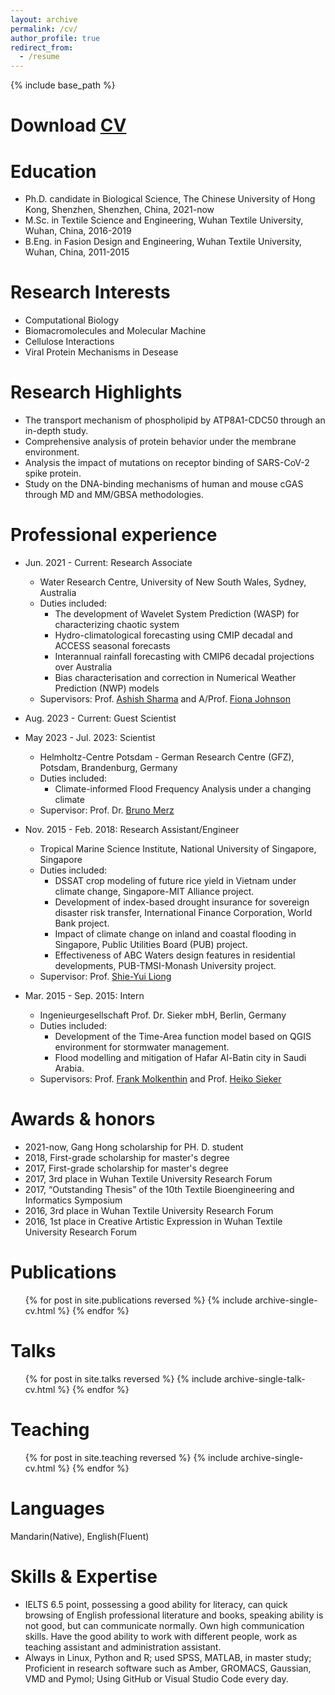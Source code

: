 ```yaml
---
layout: archive
permalink: /cv/
author_profile: true
redirect_from:
  - /resume
---
```


{% include base_path %}

Download [CV](https://honghui-zhang.github.io/files/CV_Honghui_Zhang.pdf)
======

Education
======
* Ph.D. candidate in Biological Science, The Chinese University of Hong Kong, Shenzhen, Shenzhen, China, 2021-now
* M.Sc. in Textile Science and Engineering, Wuhan Textile University, Wuhan, China, 2016-2019
* B.Eng. in Fasion Design and Engineering, Wuhan Textile University, Wuhan, China, 2011-2015

Research Interests
======
* Computational Biology
* Biomacromolecules and Molecular Machine
* Cellulose Interactions
* Viral Protein Mechanisms in Desease

Research Highlights
======
* The transport mechanism of phospholipid by ATP8A1-CDC50 through an in-depth study.
* Comprehensive analysis of protein behavior under the membrane environment.
* Analysis the impact of mutations on receptor binding of SARS-CoV-2 spike protein.
* Study on the DNA-binding mechanisms of human and mouse cGAS through MD and MM/GBSA methodologies.

Professional experience
======
* Jun. 2021 - Current: Research Associate
  * Water Research Centre, University of New South Wales, Sydney, Australia
  * Duties included: 
	+ The development of Wavelet System Prediction (WASP) for characterizing chaotic system
    + Hydro-climatological forecasting using CMIP decadal and ACCESS seasonal forecasts
    + Interannual rainfall forecasting with CMIP6 decadal projections over Australia
    + Bias characterisation and correction in Numerical Weather Prediction (NWP) models
  * Supervisors: Prof. [Ashish Sharma](https://scholar.google.com.au/citations?user=C_9ndbcAAAAJ&hl=en) and A/Prof. [Fiona Johnson](https://scholar.google.com.au/citations?user=PYu5v4YAAAAJ&hl=en)

* Aug. 2023 - Current: Guest Scientist
* May 2023 - Jul. 2023: Scientist
  * Helmholtz-Centre Potsdam - German Research Centre (GFZ), Potsdam, Brandenburg, Germany
  * Duties included: 
	+ Climate-informed Flood Frequency Analysis under a changing climate
  * Supervisor: Prof. Dr. [Bruno Merz](https://www.gfz-potsdam.de/en/staff/bruno.merz/sec44)

* Nov. 2015 - Feb. 2018: Research Assistant/Engineer
  * Tropical Marine Science Institute, National University of Singapore, Singapore
  * Duties included: 
	+ DSSAT crop modeling of future rice yield in Vietnam under climate change, Singapore-MIT Alliance project.
	+ Development of index-based drought insurance for sovereign disaster risk transfer, International Finance Corporation, World Bank project. 
	+ Impact of climate change on inland and coastal flooding in Singapore, Public Utilities Board (PUB) project.
	+ Effectiveness of ABC Waters design features in residential developments, PUB-TMSI-Monash University project.
  * Supervisor: Prof. [Shie-Yui Liong](https://scholar.google.com.au/citations?user=PvpaEVUAAAAJ&hl=en)

* Mar. 2015 - Sep. 2015: Intern
  * Ingenieurgesellschaft Prof. Dr. Sieker mbH, Berlin, Germany
  * Duties included:
    + Development of the Time-Area function model based on QGIS environment for stormwater management.
    + Flood modelling and mitigation of Hafar Al-Batin city in Saudi Arabia.   
  * Supervisors: Prof. [Frank Molkenthin](https://www.b-tu.de/fg-hydrologie/team/mitarbeiter/apl-prof-frank-molkenthin) and Prof. [Heiko Sieker](https://www.sieker.de/aktuelles/news/heiko-sieker-honorarprofessor-an-der-tu-berlin-143.html?no_cache=1)

Awards & honors
======
* 2021-now, Gang Hong scholarship for PH. D. student
* 2018, First-grade scholarship for master's degree
* 2017, First-grade scholarship for master's degree
* 2017, 3rd place in Wuhan Textile University Research Forum
* 2017, “Outstanding Thesis” of the 10th Textile Bioengineering and Informatics Symposium
* 2016, 3rd place in Wuhan Textile University Research Forum
* 2016, 1st place in Creative Artistic Expression in Wuhan Textile University Research Forum

Publications
======
  <ul>{% for post in site.publications reversed %}
    {% include archive-single-cv.html %}
  {% endfor %}</ul>
  
Talks
======
  <ul>{% for post in site.talks reversed %}
    {% include archive-single-talk-cv.html %}
  {% endfor %}</ul>
  
Teaching
======
  <ul>{% for post in site.teaching reversed %}
    {% include archive-single-cv.html %}
  {% endfor %}</ul>
  
Languages
======
Mandarin(Native), English(Fluent)

Skills & Expertise 
======
* IELTS 6.5 point, possessing a good ability for literacy, can quick browsing of English professional literature and books, speaking ability is not good, but can communicate normally. Own high communication skills. Have the good ability to work with different people, work as teaching assistant and administration assistant.
* Always in Linux, Python and R; used SPSS, MATLAB, in master study; Proficient in research software such as Amber, GROMACS, Gaussian, VMD and Pymol; Using GitHub or Visual Studio Code every day.